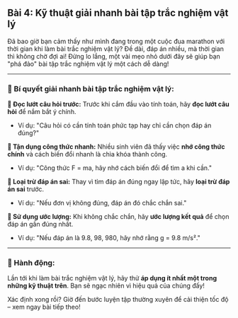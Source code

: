 ## Bài 4: Kỹ thuật giải nhanh bài tập trắc nghiệm vật lý

Đã bao giờ bạn cảm thấy như mình đang trong một cuộc đua marathon với thời gian khi làm bài trắc nghiệm vật lý? Đề dài, đáp án nhiều, mà thời gian thì không chờ đợi ai! Đừng lo lắng, một vài mẹo nhỏ dưới đây sẽ giúp bạn "phá đảo" bài tập trắc nghiệm vật lý một cách dễ dàng!

---

### 📌 Bí quyết giải nhanh bài tập trắc nghiệm vật lý:

**🔹 Đọc lướt câu hỏi trước:**
Trước khi cắm đầu vào tính toán, hãy **đọc lướt câu hỏi** để nắm bắt ý chính.  
- Ví dụ: "Câu hỏi có cần tính toán phức tạp hay chỉ cần chọn đáp án đúng?"

**🔹 Tận dụng công thức nhanh:**
Nhiều sinh viên đã thấy việc **nhớ công thức chính** và cách biến đổi nhanh là chìa khóa thành công.  
- Ví dụ: "Công thức F = ma, hãy nhớ cách biến đổi để tìm a khi cần."

**🔹 Loại trừ đáp án sai:**
Thay vì tìm đáp án đúng ngay lập tức, hãy **loại trừ đáp án sai** trước.  
- Ví dụ: "Nếu đơn vị không đúng, đáp án đó chắc chắn sai."

**🔹 Sử dụng ước lượng:**
Khi không chắc chắn, hãy **ước lượng kết quả** để chọn đáp án gần đúng nhất.  
- Ví dụ: "Nếu đáp án là 9.8, 98, 980, hãy nhớ rằng g = 9.8 m/s²."

---

### 🚀 Hành động:

Lần tới khi làm bài trắc nghiệm vật lý, hãy thử **áp dụng ít nhất một trong những kỹ thuật trên**. Bạn sẽ ngạc nhiên vì hiệu quả của chúng đấy!

Xác định xong rồi? Giờ đến bước luyện tập thường xuyên để cải thiện tốc độ – xem ngay bài tiếp theo!